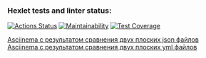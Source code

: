 ### Hexlet tests and linter status:
[![Actions Status](https://github.com/Boganowskiy/frontend-project-lvl2/workflows/hexlet-check/badge.svg)](https://github.com/Boganowskiy/frontend-project-lvl2/actions)
[![Maintainability](https://api.codeclimate.com/v1/badges/79b3eaf32cce03aff602/maintainability)](https://codeclimate.com/github/Boganowskiy/frontend-project-lvl2/maintainability)
[![Test Coverage](https://api.codeclimate.com/v1/badges/79b3eaf32cce03aff602/test_coverage)](https://codeclimate.com/github/Boganowskiy/frontend-project-lvl2/test_coverage)

[Asciinema с результатом сравнения двух плоских json файлов](https://asciinema.org/a/sSmm5kom4FD3F3O70LU2UzAOl)  
[Asciinema с результатом сравнения двух плоских yml файлов](https://asciinema.org/a/8TIZjB3m4mvLWMFoi0zmPzYEZ)
